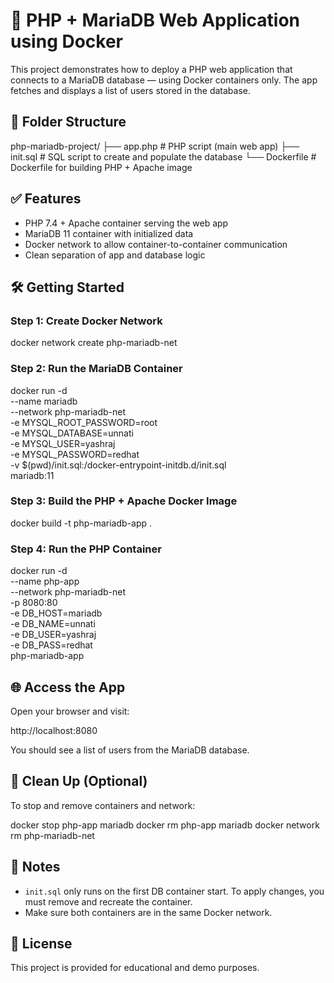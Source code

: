 # 🚀 PHP + MariaDB Web Application using Docker

This project demonstrates how to deploy a PHP web application that connects to a MariaDB database — using Docker containers only. The app fetches and displays a list of users stored in the database.

## 📁 Folder Structure

php-mariadb-project/
├── app.php          # PHP script (main web app)
├── init.sql         # SQL script to create and populate the database
└── Dockerfile       # Dockerfile for building PHP + Apache image

## ✅ Features

- PHP 7.4 + Apache container serving the web app
- MariaDB 11 container with initialized data
- Docker network to allow container-to-container communication
- Clean separation of app and database logic

## 🛠️ Getting Started

### Step 1: Create Docker Network

docker network create php-mariadb-net

### Step 2: Run the MariaDB Container

docker run -d \
  --name mariadb \
  --network php-mariadb-net \
  -e MYSQL_ROOT_PASSWORD=root \
  -e MYSQL_DATABASE=unnati \
  -e MYSQL_USER=yashraj \
  -e MYSQL_PASSWORD=redhat \
  -v $(pwd)/init.sql:/docker-entrypoint-initdb.d/init.sql \
  mariadb:11

### Step 3: Build the PHP + Apache Docker Image

docker build -t php-mariadb-app .

### Step 4: Run the PHP Container

docker run -d \
  --name php-app \
  --network php-mariadb-net \
  -p 8080:80 \
  -e DB_HOST=mariadb \
  -e DB_NAME=unnati \
  -e DB_USER=yashraj \
  -e DB_PASS=redhat \
  php-mariadb-app

## 🌐 Access the App

Open your browser and visit:

http://localhost:8080

You should see a list of users from the MariaDB database.

## 🧹 Clean Up (Optional)

To stop and remove containers and network:

docker stop php-app mariadb
docker rm php-app mariadb
docker network rm php-mariadb-net

## 📌 Notes

- `init.sql` only runs on the first DB container start. To apply changes, you must remove and recreate the container.
- Make sure both containers are in the same Docker network.

## 📄 License

This project is provided for educational and demo purposes.
